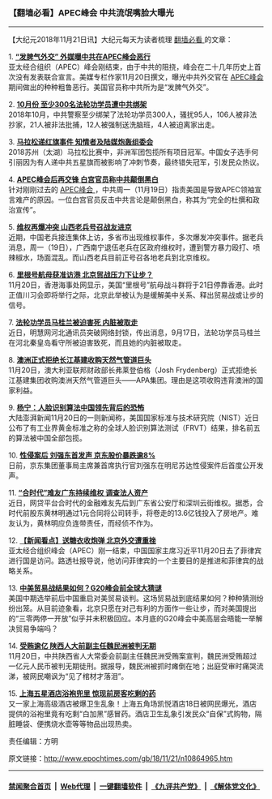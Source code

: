 ### 【翻墙必看】APEC峰会 中共流氓嘴脸大曝光
------------------------

<p>
 【大纪元2018年11月21日讯】大纪元每天为读者梳理
 <a href="http://www.epochtimes.com/gb/tag/%E7%BF%BB%E5%A2%99%E5%BF%85%E7%9C%8B.html">
  翻墙必看
 </a>
 的文章：
</p>
<p>
 1.
 <b>
  <a href="http://www.epochtimes.com/gb/18/11/20/n10864632.htm" rel="noopener noreferrer" target="_blank">
   “发脾气外交” 外媒曝中共在APEC峰会恶行
  </a>
 </b>
 <br/>
 亚太经合组织（APEC）峰会刚结束，由于中共的阻挠，峰会在二十几年历史上首次没有发表联合宣言。美媒专栏作家11月20日撰文，曝光中共外交官在
 <a href="http://www.epochtimes.com/gb/tag/apec%E5%B3%B0%E4%BC%9A.html">
  APEC峰会
 </a>
 期间做出的种种粗鲁恶行。美国官员称中共所为是“发脾气外交”。
</p>
<p>
 2.
 <b>
  <a href="http://www.epochtimes.com/gb/18/11/17/n10858359.htm" rel="noopener noreferrer" target="_blank">
   10月份 至少300名法轮功学员遭中共绑架
  </a>
 </b>
 <br/>
 2018年10月，中共警察至少绑架了法轮功学员300人，骚扰95人，106人被非法抄家，21人被非法批捕，12人被强制送洗脑班，4人被迫离家出走。
</p>
<p>
 3.
 <b>
  <a href="http://www.epochtimes.com/gb/18/11/20/n10864595.htm" rel="noopener noreferrer" target="_blank">
   马拉松递红旗事件 知情者及陆媒炮轰组委会
  </a>
 </b>
 <br/>
 2018苏州（太湖）马拉松比赛中，非洲军团包揽所有项目冠军。中国女子选手何引丽因为有人递中共五星旗而被影响了冲刺节奏，最终错失冠军，引发民众热议。
</p>
<p>
 4.
 <b>
  <a href="http://www.epochtimes.com/gb/18/11/20/n10864695.htm" rel="noopener noreferrer" target="_blank">
   APEC峰会后再交锋 白宫官员称中共颠倒黑白
  </a>
 </b>
 <br/>
 针对刚刚过去的
 <a href="http://www.epochtimes.com/gb/tag/apec%E5%B3%B0%E4%BC%9A.html">
  APEC峰会
 </a>
 ，中共周一（11月19日）指责美国是导致APEC领袖宣言难产的原因。一位白宫官员反击中共言论是颠倒黑白，称其为“完全的杜撰和政治宣传”。
</p>
<p>
 5.
 <b>
  <a href="http://www.epochtimes.com/gb/18/11/20/n10862887.htm" rel="noopener noreferrer" target="_blank">
   维权再爆冲突 山西老兵号召战友进京
  </a>
 </b>
 <br/>
 近期，中国老兵接连集体上访，多省市出现维权事件，多次爆发冲突事件。据老兵消息，周一（19日），广西南宁退伍老兵在区政府维权时，遭到警方暴力殴打、喷辣椒水，场面混乱。而山西老兵目前正号召各地老兵到北京维权。
</p>
<p>
 6.
 <b>
  <a href="http://www.epochtimes.com/gb/18/11/20/n10864106.htm" rel="noopener noreferrer" target="_blank">
   里根号航母获准访港 北京贸战压力下让步？
  </a>
 </b>
 <br/>
 11月20日，香港海事处网显示，美国“里根号”航母战斗群将于21日停靠香港。此时正值川习会即将举行之际，北京此举被认为是缓解美中关系、释出贸易战或让步的信号。
</p>
<p>
 7.
 <b>
  <a href="http://www.epochtimes.com/gb/18/11/20/n10863824.htm" rel="noopener noreferrer" target="_blank">
   法轮功学员马桂兰被迫害死 内脏被取走
  </a>
 </b>
 <br/>
 近日，明慧网河北通讯员突破网络封锁，传出消息，9月17日，法轮功学员马桂兰在河北秦皇岛看守所被迫害致死，而且她的内脏被取走。
</p>
<p>
 8.
 <b>
  <a href="http://www.epochtimes.com/gb/18/11/20/n10864350.htm" rel="noopener noreferrer" target="_blank">
   澳洲正式拒绝长江基建收购天然气管道巨头
  </a>
 </b>
 <br/>
 11月20日，澳大利亚联邦财政部长弗莱登伯格（Josh Frydenberg）正式拒绝长江基建集团收购澳洲天然气管道巨头——APA集团。理由是这项收购违背澳洲的国家利益。
</p>
<p>
 9.
 <b>
  <a href="http://www.epochtimes.com/gb/18/11/20/n10864433.htm" rel="noopener noreferrer" target="_blank">
   杨宁：人脸识别算法中国领先背后的恐怖
  </a>
 </b>
 <br/>
 大陆澎湃新闻11月20日的一则新闻称，美国国家标准与技术研究院（NIST）近日公布了有工业界黄金标准之称的全球人脸识别算法测试（FRVT）结果，排名前五的算法被中国全部包揽。
</p>
<p>
 10.
 <b>
  <a href="http://www.epochtimes.com/gb/18/11/20/n10864376.htm" rel="noopener noreferrer" target="_blank">
   性侵案后 刘强东首发声 京东股价暴跌逾8%
  </a>
 </b>
 <br/>
 日前，京东集团董事局主席兼首席执行官刘强东在明尼苏达性侵案件后首度公开发声。
</p>
<p>
 11.
 <b>
  <a href="http://www.epochtimes.com/gb/18/11/19/n10862510.htm" rel="noopener noreferrer" target="_blank">
   “合时代”难友广东持续维权 调查法人资产
  </a>
 </b>
 <br/>
 近日，网贷平台合时代的金融难友先后到广东省公安厅和深圳云街维权。据悉，合时代前股东黄林明通过1元合同将公司转手，将卷走的13.6亿钱投入了房地产。难友认为，黄林明应负连带责任，而经侦不作为。
</p>
<p>
 12.
 <b>
  <a href="http://www.epochtimes.com/gb/18/11/20/n10864332.htm" rel="noopener noreferrer" target="_blank">
   【新闻看点】送糖衣收炮弹 北京外交遭重挫
  </a>
 </b>
 <br/>
 亚太经合组织峰会（APEC）刚一结束，中国国家主席习近平11月20日去了菲律宾进行国是访问。路透社报导说，他访问菲律宾的一个主要目的是推进和菲律宾的战略关系。
</p>
<p>
 13.
 <b>
  <a href="http://www.epochtimes.com/gb/18/11/20/n10864465.htm" rel="noopener noreferrer" target="_blank">
   中美贸易战结果如何？G20峰会前全球大猜谜
  </a>
 </b>
 <br/>
 美国中期选举前后中国重启对美贸易谈判。这场贸易战到底结果如何？种种猜测纷纷出笼。从目前迹象看，北京只愿在对己有利的方面作一些让步，而对美国提出的“三零两停一开放”似乎并未积极回应。本月底的G20峰会中美高层会晤能一举解决贸易争端吗？
</p>
<p>
 14.
 <b>
  <a href="http://www.epochtimes.com/gb/18/11/20/n10863619.htm" rel="noopener noreferrer" target="_blank">
   受贿逾亿 陕西人大前副主任魏民洲被判无期
  </a>
 </b>
 <br/>
 11月20日，中共陕西省人大常委会前副主任魏民洲受贿案宣判，魏民洲受贿超过一亿元人民币被判无期徒刑。据报导，魏民洲被抓时瘫倒在地；出庭受审时痛哭流涕，被网民嘲讽为“见了棺材才落泪”。
</p>
<p>
 15.
 <b>
  <a href="http://www.epochtimes.com/gb/18/11/20/n10864251.htm" rel="noopener noreferrer" target="_blank">
   上海五星酒店浴袍兜里 惊现前房客吃剩的药
  </a>
 </b>
 <br/>
 又一家上海高级酒店被爆卫生乱象！上海五角场凯悦酒店18日被网民爆光，酒店提供的浴袍里竟有吃剩“白加黑”感冒药。酒店卫生乱象引发民众“自保”式购物，隔脏睡袋、便携烧水壶等等物品出现热卖。
</p>
<p>
 责任编辑：方明
</p>

原文链接：http://www.epochtimes.com/gb/18/11/21/n10864965.htm


------------------------
#### [禁闻聚合首页](https://github.com/gfw-breaker/banned-news/blob/master/README.md) &nbsp;|&nbsp; [Web代理](https://github.com/gfw-breaker/open-proxy/blob/master/README.md) &nbsp;|&nbsp; [一键翻墙软件](https://github.com/gfw-breaker/nogfw/blob/master/README.md) &nbsp;|&nbsp; [《九评共产党》](https://github.com/gfw-breaker/9ping.md/blob/master/README.md#九评之一评共产党是什么) &nbsp;|&nbsp; [《解体党文化》](https://github.com/gfw-breaker/jtdwh.md/blob/master/README.md#绪论)